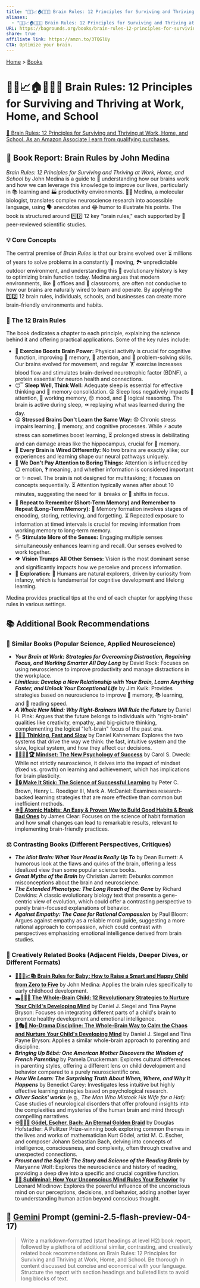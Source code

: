 ```yaml
---
title: "🧠💡📈🏠🏢🧑‍🎓 Brain Rules: 12 Principles for Surviving and Thriving at Work, Home, and School"
aliases:
  - "🧠💡📈🏠🏢🧑‍🎓 Brain Rules: 12 Principles for Surviving and Thriving at Work, Home, and School"
URL: https://bagrounds.org/books/brain-rules-12-principles-for-surviving-and-thriving-at-work-home-and-school
share: true
affiliate link: https://amzn.to/3TQGlUy
CTA: Optimize your brain.
---
```

[Home](../index.md) > [Books](./index.md)  
# 🧠💡📈🏠🏢🧑‍🎓 Brain Rules: 12 Principles for Surviving and Thriving at Work, Home, and School  
[🛒 Brain Rules: 12 Principles for Surviving and Thriving at Work, Home, and School. As an Amazon Associate I earn from qualifying purchases.](https://amzn.to/3TQGlUy)  
  
## 🧠 Book Report: Brain Rules by John Medina  
  
*Brain Rules: 12 Principles for Surviving and Thriving at Work, Home, and School* by John Medina is a guide to 🧭 understanding how our brains work and how we can leverage this knowledge to improve our lives, particularly in 📚 learning and 🏭 productivity environments. 👨‍🔬 Medina, a molecular biologist, translates complex neuroscience research into accessible language, using 🗣️ anecdotes and 😂 humor to illustrate his points. The book is structured around 1️⃣2️⃣ 12 key "brain rules," each supported by 🔬 peer-reviewed scientific studies.  
  
### 💡 Core Concepts  
  
The central premise of *Brain Rules* is that our brains evolved over ⏳ millions of years to solve problems in a constantly 🏃 moving, 🏞️ unpredictable outdoor environment, and understanding this 📜 evolutionary history is key to optimizing brain function today. Medina argues that modern environments, like 🏢 offices and 🏫 classrooms, are often not conducive to how our brains are naturally wired to learn and operate. By applying the 1️⃣2️⃣ 12 brain rules, individuals, schools, and businesses can create more brain-friendly environments and habits.  
  
### 🧠 The 12 Brain Rules  
  
The book dedicates a chapter to each principle, explaining the science behind it and offering practical applications. Some of the key rules include:  
  
* 🏃 **Exercise Boosts Brain Power:** Physical activity is crucial for cognitive function, improving 🧠 memory, 🧐 attention, and 🧩 problem-solving skills. Our brains evolved for movement, and regular 🏋️ exercise increases blood flow and stimulates brain-derived neurotrophic factor (BDNF), a protein essential for neuron health and connections.  
* 😴 **Sleep Well, Think Well:** Adequate sleep is essential for effective thinking and 🧠 memory consolidation. 😫 Sleep loss negatively impacts 🧐 attention, 💽 working memory, 😔 mood, and 🧮 logical reasoning. The brain is active during sleep, ⏪ replaying what was learned during the day.  
* 😫 **Stressed Brains Don't Learn the Same Way:** 😟 Chronic stress impairs learning, 🧠 memory, and cognitive processes. While ⚡ acute stress can sometimes boost learning, ⏳ prolonged stress is debilitating and can damage areas like the hippocampus, crucial for 🧠 memory.  
* 🧬 **Every Brain is Wired Differently:** No two brains are exactly alike; our experiences and learning shape our neural pathways uniquely.  
* 🥱 **We Don't Pay Attention to Boring Things:** Attention is influenced by 😥 emotion, ❓ meaning, and whether information is considered important or ✨ novel. The brain is not designed for multitasking; it focuses on concepts sequentially. ⏳ Attention typically wanes after about 10 minutes, suggesting the need for ⏸️ breaks or 🔄 shifts in focus.  
* 🔁 **Repeat to Remember (Short-Term Memory) and Remember to Repeat (Long-Term Memory):** 🧠 Memory formation involves stages of encoding, storing, retrieving, and forgetting. ⏳ Repeated exposure to information at timed intervals is crucial for moving information from working memory to long-term memory.  
* 🖐️ **Stimulate More of the Senses:** Engaging multiple senses simultaneously enhances learning and recall. Our senses evolved to work together.  
* 👁️ **Vision Trumps All Other Senses:** Vision is the most dominant sense and significantly impacts how we perceive and process information.  
* 🔎 **Exploration:** 👶 Humans are natural explorers, driven by curiosity from infancy, which is fundamental for cognitive development and lifelong learning.  
  
Medina provides practical tips at the end of each chapter for applying these rules in various settings.  
  
## 📚 Additional Book Recommendations  
  
### 🔬 Similar Books (Popular Science, Applied Neuroscience)  
  
* ***Your Brain at Work: Strategies for Overcoming Distraction, Regaining Focus, and Working Smarter All Day Long*** by David Rock: Focuses on using neuroscience to improve productivity and manage distractions in the workplace.  
* ***Limitless: Develop a New Relationship with Your Brain, Learn Anything Faster, and Unlock Your Exceptional Life*** by Jim Kwik: Provides strategies based on neuroscience to improve 🧠 memory, 📚 learning, and 📖 reading speed.  
* ***A Whole New Mind: Why Right-Brainers Will Rule the Future*** by Daniel H. Pink: Argues that the future belongs to individuals with "right-brain" qualities like creativity, empathy, and big-picture thinking, complementing the logical "left-brain" focus of the past era.  
* **[🤔🐇🐢 Thinking, Fast and Slow](./thinking-fast-and-slow.md)** by Daniel Kahneman: Explores the two systems that drive the way we think: the fast, intuitive system and the slow, logical system, and how they affect our decisions.  
* **[🌱🧘🏼‍♀️🏆 Mindset: The New Psychology of Success](./mindset.md)** by Carol S. Dweck: While not strictly neuroscience, it delves into the impact of mindset (fixed vs. growth) on learning and achievement, which has implications for brain plasticity.  
* **[🧠🔒 Make It Stick: The Science of Successful Learning](./make-it-stick.md)** by Peter C. Brown, Henry L. Roediger III, Mark A. McDaniel: Examines research-backed learning strategies that are more effective than common but inefficient methods.  
* **[⚛️🔄 Atomic Habits: An Easy & Proven Way to Build Good Habits & Break Bad Ones](./atomic-habits.md)** by James Clear: Focuses on the science of habit formation and how small changes can lead to remarkable results, relevant to implementing brain-friendly practices.  
  
### ⚖️ Contrasting Books (Different Perspectives, Critiques)  
  
* ***The Idiot Brain: What Your Head Is Really Up To*** by Dean Burnett: A humorous look at the flaws and quirks of the brain, offering a less idealized view than some popular science books.  
* ***Great Myths of the Brain*** by Christian Jarrett: Debunks common misconceptions about the brain and neuroscience.  
* ***The Extended Phenotype: The Long Reach of the Gene*** by Richard Dawkins: A classic evolutionary biology text that presents a gene-centric view of evolution, which could offer a contrasting perspective to purely brain-focused explanations of behavior.  
* ***Against Empathy: The Case for Rational Compassion*** by Paul Bloom: Argues against empathy as a reliable moral guide, suggesting a more rational approach to compassion, which could contrast with perspectives emphasizing emotional intelligence derived from brain studies.  
  
### 🎨 Creatively Related Books (Adjacent Fields, Deeper Dives, or Different Formats)  
  
* **[👶🧠😊📈📚 Brain Rules for Baby: How to Raise a Smart and Happy Child from Zero to Five](./brain-rules-for-baby.md)** by John Medina: Applies the brain rules specifically to early childhood development.  
* **[🕳️🧠👶🏽 The Whole-Brain Child: 12 Revolutionary Strategies to Nurture Your Child's Developing Mind](./the-whole-brain-child.md)** by Daniel J. Siegel and Tina Payne Bryson: Focuses on integrating different parts of a child's brain to promote healthy development and emotional intelligence.  
* **[🚫🎭🧠 No-Drama Discipline: The Whole-Brain Way to Calm the Chaos and Nurture Your Child's Developing Mind](./no-drama-discipline.md)** by Daniel J. Siegel and Tina Payne Bryson: Applies a similar whole-brain approach to parenting and discipline.  
* ***Bringing Up Bébé: One American Mother Discovers the Wisdom of French Parenting*** by Pamela Druckerman: Explores cultural differences in parenting styles, offering a different lens on child development and behavior compared to a purely neuroscientific one.  
* ***How We Learn: The Surprising Truth About When, Where, and Why It Happens*** by Benedict Carey: Investigates less intuitive but highly effective learning strategies based on psychological research.  
* ***Oliver Sacks' works*** (e.g., *The Man Who Mistook His Wife for a Hat*): Case studies of neurological disorders that offer profound insights into the complexities and mysteries of the human brain and mind through compelling narratives.  
* **[♾️📐🎶🥨 Gödel, Escher, Bach: An Eternal Golden Braid](./godel-escher-bach.md)** by Douglas Hofstadter: A Pulitzer Prize-winning book exploring common themes in the lives and works of mathematician Kurt Gödel, artist M. C. Escher, and composer Johann Sebastian Bach, delving into concepts of intelligence, consciousness, and complexity, often through creative and unexpected connections.  
* ***Proust and the Squid: The Story and Science of the Reading Brain*** by Maryanne Wolf: Explores the neuroscience and history of reading, providing a deep dive into a specific and crucial cognitive function.  
* **[🤫🧠 Subliminal: How Your Unconscious Mind Rules Your Behavior](./subliminal-how-your-unconscious-mind-rules-your-behavior.md)** by Leonard Mlodinow: Explores the powerful influence of the unconscious mind on our perceptions, decisions, and behavior, adding another layer to understanding human action beyond conscious thought.  
  
## 💬 [Gemini](../software/gemini.md) Prompt (gemini-2.5-flash-preview-04-17)  
> Write a markdown-formatted (start headings at level H2) book report, followed by a plethora of additional similar, contrasting, and creatively related book recommendations on Brain Rules: 12 Principles for Surviving and Thriving at Work, Home, and School. Be thorough in content discussed but concise and economical with your language. Structure the report with section headings and bulleted lists to avoid long blocks of text.
